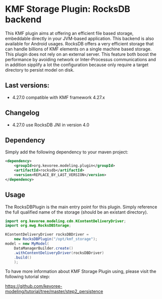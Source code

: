 # KMF Storage Plugin: RocksDB backend

This KMF plugin aims at offering an efficient file based storage, embeddable directly in your JVM-based application. 
This backend is also available for Android usages.
RocksDB offers a very efficient storage that can handle billions of KMF elements on a single machine based storage.
This plugin does not rely on an external server.
This feature both boost the performance by avoiding network or Inter-Processus communications and in addition sipplify a lot the configuration because only require a target directory to persist model on disk.

## Last versions:

- 4.27.0 compatible with KMF framework 4.27.x

## Changelog

- 4.27.0 use RocksDB JNI in version 4.0

## Dependency

Simply add the following dependency to your maven project:

``` xml
<dependency>
    <groupId>org.kevoree.modeling.plugin</groupId>
    <artifactId>rocksdb</artifactId>
    <version>REPLACE_BY_LAST_VERSION</version>
</dependency>
```

## Usage

The RocksDBPlugin is the main entry point for this plugin.
Simply reference the full qualified name of the storage (should be an existant directory).

```java
import org.kevoree.modeling.cdn.KContentDeliveryDriver;
import org.mwg.RocksDBStorage;

KContentDeliveryDriver rocksDBDriver = 
	new RocksDBPlugin("/opt/kmf_storage");
model = new MyModel(
    DataManagerBuilder.create()
    .withContentDeliveryDriver(rocksDBDriver)
    .build()
    );
```

To have more information about KMF Storage Plugin using, please visit the following tutorial step:

https://github.com/kevoree-modeling/tutorial/tree/master/step2_persistence